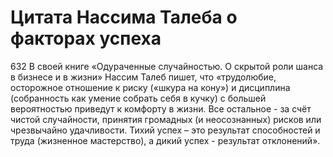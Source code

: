 # Цитата Нассима Талеба о факторах успеха

632 В своей книге «Одураченные случайностью. О скрытой роли шанса в бизнесе и в жизни» Нассим Талеб пишет, что «трудолюбие, осторожное отношение к риску («шкура на кону») и дисциплина (собранность как умение собрать себя в кучку) с большей вероятностью приведут к комфорту в жизни. Все остальное - за счёт чистой случайности, принятия громадных (и неосознанных) рисков или чрезвычайно удачливости. Тихий успех – это результат способностей и труда (жизненное мастерство), а дикий успех - результат отклонений».
